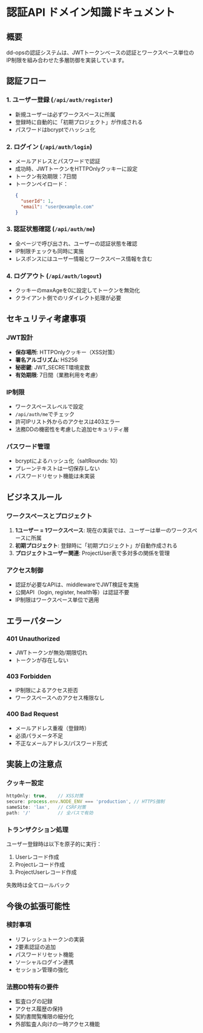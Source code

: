 # 認証API ドメイン知識ドキュメント

## 概要
dd-opsの認証システムは、JWTトークンベースの認証とワークスペース単位のIP制限を組み合わせた多層防御を実装しています。

## 認証フロー

### 1. ユーザー登録 (`/api/auth/register`)
- 新規ユーザーは必ずワークスペースに所属
- 登録時に自動的に「初期プロジェクト」が作成される
- パスワードはbcryptでハッシュ化

### 2. ログイン (`/api/auth/login`)
- メールアドレスとパスワードで認証
- 成功時、JWTトークンをHTTPOnlyクッキーに設定
- トークン有効期限：7日間
- トークンペイロード：
  ```json
  {
    "userId": 1,
    "email": "user@example.com"
  }
  ```

### 3. 認証状態確認 (`/api/auth/me`)
- 全ページで呼び出され、ユーザーの認証状態を確認
- IP制限チェックも同時に実施
- レスポンスにはユーザー情報とワークスペース情報を含む

### 4. ログアウト (`/api/auth/logout`)
- クッキーのmaxAgeを0に設定してトークンを無効化
- クライアント側でのリダイレクト処理が必要

## セキュリティ考慮事項

### JWT設計
- **保存場所**: HTTPOnlyクッキー（XSS対策）
- **署名アルゴリズム**: HS256
- **秘密鍵**: JWT_SECRET環境変数
- **有効期限**: 7日間（業務利用を考慮）

### IP制限
- ワークスペースレベルで設定
- `/api/auth/me`でチェック
- 許可IPリスト外からのアクセスは403エラー
- 法務DDの機密性を考慮した追加セキュリティ層

### パスワード管理
- bcryptによるハッシュ化（saltRounds: 10）
- プレーンテキストは一切保存しない
- パスワードリセット機能は未実装

## ビジネスルール

### ワークスペースとプロジェクト
1. **1ユーザー = 1ワークスペース**: 現在の実装では、ユーザーは単一のワークスペースに所属
2. **初期プロジェクト**: 登録時に「初期プロジェクト」が自動作成される
3. **プロジェクトユーザー関連**: ProjectUser表で多対多の関係を管理

### アクセス制御
- 認証が必要なAPIは、middlewareでJWT検証を実施
- 公開API（login, register, health等）は認証不要
- IP制限はワークスペース単位で適用

## エラーパターン

### 401 Unauthorized
- JWTトークンが無効/期限切れ
- トークンが存在しない

### 403 Forbidden  
- IP制限によるアクセス拒否
- ワークスペースへのアクセス権限なし

### 400 Bad Request
- メールアドレス重複（登録時）
- 必須パラメータ不足
- 不正なメールアドレス/パスワード形式

## 実装上の注意点

### クッキー設定
```typescript
httpOnly: true,    // XSS対策
secure: process.env.NODE_ENV === 'production', // HTTPS強制
sameSite: 'lax',   // CSRF対策
path: '/'          // 全パスで有効
```

### トランザクション処理
ユーザー登録時は以下を原子的に実行：
1. Userレコード作成
2. Projectレコード作成  
3. ProjectUserレコード作成

失敗時は全てロールバック

## 今後の拡張可能性

### 検討事項
- リフレッシュトークンの実装
- 2要素認証の追加
- パスワードリセット機能
- ソーシャルログイン連携
- セッション管理の強化

### 法務DD特有の要件
- 監査ログの記録
- アクセス履歴の保持
- 契約書閲覧権限の細分化
- 外部監査人向けの一時アクセス機能